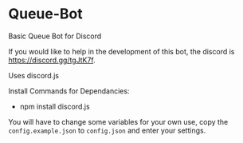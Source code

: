 # Queue-Bot
Basic Queue Bot for Discord

If you would like to help in the development of this bot, the discord is https://discord.gg/tgJtK7f.

Uses discord.js

Install Commands for Dependancies:
- npm install discord.js

You will have to change some variables for your own use, copy the `config.example.json` to `config.json` and enter your settings.
